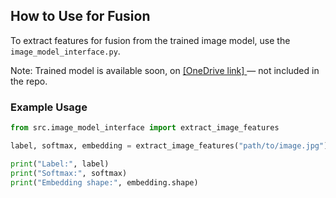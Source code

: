 ## How to Use for Fusion

To extract features for fusion from the trained image model, use the `image_model_interface.py`.

Note: Trained model is available soon, on [\[OneDrive link\] ]() — not included in the repo.
 
### Example Usage

```python
from src.image_model_interface import extract_image_features

label, softmax, embedding = extract_image_features("path/to/image.jpg")

print("Label:", label)
print("Softmax:", softmax)
print("Embedding shape:", embedding.shape)

